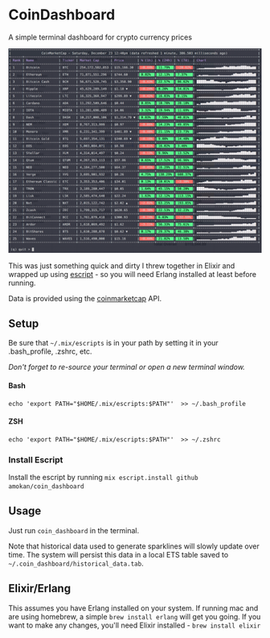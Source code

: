# CoinDashboard

A simple terminal dashboard for crypto currency prices

![Screenshot](screenshot.png)

This was just something quick and dirty I threw together in Elixir and wrapped up using [escript](https://elixirschool.com/en/lessons/advanced/escripts/) - so you will need Erlang installed at least before running.

Data is provided using the [coinmarketcap](https://coinmarketcap.com/) API.

## Setup

Be sure that `~/.mix/escripts` is in your path by setting it in your .bash_profile, .zshrc, etc.

_Don't forget to re-source your terminal or open a new terminal window._


#### Bash
```
echo 'export PATH="$HOME/.mix/escripts:$PATH"'  >> ~/.bash_profile
```

#### ZSH
```
echo 'export PATH="$HOME/.mix/escripts:$PATH"'  >> ~/.zshrc
```

### Install Escript

Install the escript by running `mix escript.install github amokan/coin_dashboard`

## Usage

Just run `coin_dashboard` in the terminal.

Note that historical data used to generate sparklines will slowly update over time. The system will persist this data in a local ETS table saved to `~/.coin_dashboard/historical_data.tab`.

## Elixir/Erlang

This assumes you have Erlang installed on your system. If running mac and are using homebrew, a simple `brew install erlang` will get you going. If you want to make any changes, you'll need Elixir installed - `brew install elixir`
